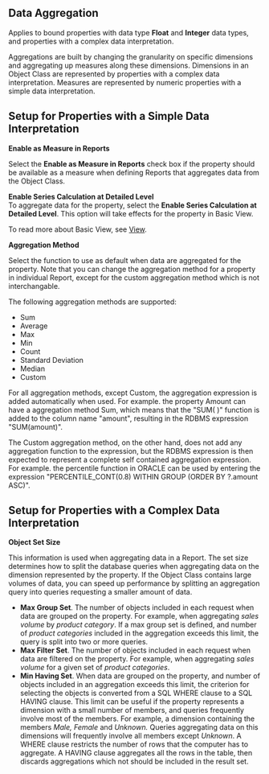 ## Data Aggregation

Applies to bound properties with data type **Float** and **Integer** data types, and properties with a complex data interpretation.

Aggregations are built by changing the granularity on specific dimensions and aggregating up measures along these dimensions. Dimensions in an Object Class are represented by properties with a complex data interpretation. Measures are represented by numeric properties with a simple data interpretation.


## Setup for Properties with a Simple Data Interpretation

**Enable as Measure in Reports**

Select the **Enable as Measure in Reports** check box if the property should be available as a measure when defining Reports that aggregates data from the Object Class.

**Enable Series Calculation at Detailed Level**  
To aggregate data for the property, select the **Enable Series Calculation at Detailed Level**. This option will take effects for the property in Basic View.

To read more about Basic View, see [View](../../object-class/modify-an-object--or-identifier-domain/explore.md).

**Aggregation Method**

Select the function to use as default when data are aggregated for the property. Note that you can change the aggregation method for a property in individual Report, except for the custom aggregation method which is not interchangable.

The following aggregation methods are supported:

*   Sum
*   Average
*   Max
*   Min
*   Count
*   Standard Deviation
*   Median
*   Custom

For all aggregation methods, except Custom, the aggregation expression is added automatically when used. For example. the property Amount can have a aggregation method Sum, which means that the "SUM( )" function is added to the column name "amount", resulting in the RDBMS expression "SUM(amount)".

The Custom aggregation method, on the other hand, does not add any aggregation function to the expression, but the RDBMS expression is then expected to represent a complete self contained aggregation expression. For example. the percentile function in ORACLE can be used by entering the expression "PERCENTILE_CONT(0.8) WITHIN GROUP (ORDER BY ?.amount ASC)".



## Setup for Properties with a Complex Data Interpretation

**Object Set Size**

This information is used when aggregating data in a Report. The set size determines how to split the database queries when aggregating data on the dimension represented by the property. If the Object Class contains large volumes of data, you can speed up performance by splitting an aggregation query into queries requesting a smaller amount of data.

*   **Max Group Set**. The number of objects included in each request when data are grouped on the property. For example, when aggregating _sales volume_ by _product category_. If a max group set is defined, and number of _product categories_ included in the aggregation exceeds this limit, the query is split into two or more queries.
*   **Max Filter Set**. The number of objects included in each request when data are filtered on the property. For example, when aggregating _sales volume_ for a given set of _product categories_.
*   **Min Having Set**. When data are grouped on the property, and number of objects included in an aggregation exceeds this limit, the criterion for selecting the objects is converted from a SQL WHERE clause to a SQL HAVING clause. This limit can be useful if the property represents a dimension with a small number of members, and queries frequently involve most of the members. For example, a dimension containing the members _Male, Female_ and _Unknown._ Queries aggregating data on this dimensions will frequently involve all members except _Unknown_. A WHERE clause restricts the number of rows that the computer has to aggregate. A HAVING clause aggregates all the rows in the table, then discards aggregations which not should be included in the result set.

